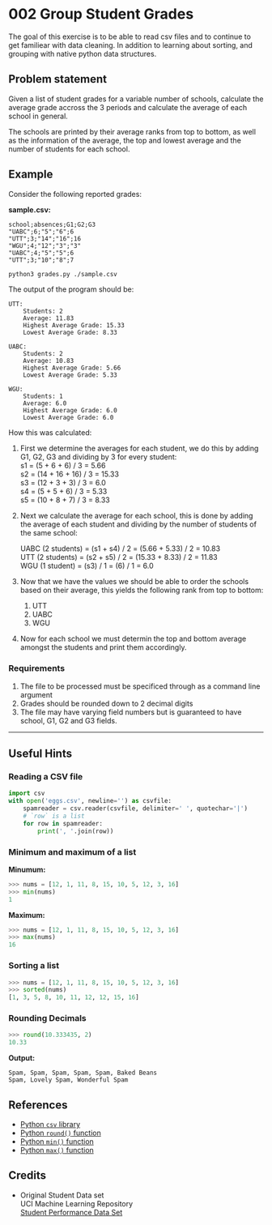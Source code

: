 # 002 Group Student Grades

The goal of this exercise is to be able to read csv files and to continue to get
familiear with data cleaning. In addition to learning about sorting, and grouping
with native python data structures.

## Problem statement 

Given a list of student grades for a variable number of schools, calculate the average 
grade accross the 3 periods and calculate the average of each school in general.

The schools are printed by their average ranks from top to bottom, as well
as the information of the average, the top and lowest average and the 
number of students for each school.

## Example

Consider the following reported grades:

**sample.csv:**

```
school;absences;G1;G2;G3
"UABC";6;"5";"6";6
"UTT";3;"14";"16";16
"WGU";4;"12";"3";"3"
"UABC";4;"5";"5";6
"UTT";3;"10";"8";7
```


```bash
python3 grades.py ./sample.csv
```

The output of the program should be:

```
UTT:
	Students: 2
	Average: 11.83
	Highest Average Grade: 15.33
	Lowest Average Grade: 8.33

UABC:
	Students: 2
	Average: 10.83
	Highest Average Grade: 5.66
	Lowest Average Grade: 5.33

WGU:
	Students: 1
	Average: 6.0
	Highest Average Grade: 6.0
	Lowest Average Grade: 6.0
```

How this was calculated:

  1. First we determine the averages for each student, we do this by adding 
     G1, G2, G3 and dividing by 3 for every student:  
	 s1 = (5 + 6 + 6) / 3 = 5.66  
	 s2 = (14 + 16 + 16) / 3 = 15.33  
	 s3 = (12 + 3 + 3) / 3 = 6.0  
	 s4 = (5 + 5 + 6) / 3 = 5.33  
	 s5 = (10 + 8 + 7) / 3 = 8.33

  2. Next we calculate the average for each school, this is done by adding the
     average of each student and dividing by the number of students of the same 
     school:

     UABC (2 students) = (s1 + s4) / 2 = (5.66 + 5.33) / 2 = 10.83  
     UTT (2 students) = (s2 + s5) / 2 = (15.33 + 8.33) / 2 = 11.83  
     WGU (1 student) = (s3) / 1 = (6) / 1 = 6.0

  3. Now that we have the values we should be able to order the schools based on
     their average, this yields the following rank from top to bottom:
       
	   1. UTT 
	   2. UABC
	   3. WGU

  4. Now for each school we must determin the top and bottom average amongst the
    students and print them accordingly.

### Requirements

  1. The file to be processed must be specificed through as a command line 
     argument
  2. Grades should be rounded down to 2 decimal digits
  3. The file may have varying field numbers but is guaranteed to have
     school, G1, G2 and G3 fields.

----

## Useful Hints

### Reading a CSV file

```python
import csv
with open('eggs.csv', newline='') as csvfile:
    spamreader = csv.reader(csvfile, delimiter=' ', quotechar='|')
	# `row` is a list
    for row in spamreader:
        print(', '.join(row))
```

### Minimum and maximum of a list

**Minumum:**
```python
>>> nums = [12, 1, 11, 8, 15, 10, 5, 12, 3, 16]
>>> min(nums)
1
```

**Maximum:**
```python
>>> nums = [12, 1, 11, 8, 15, 10, 5, 12, 3, 16]
>>> max(nums)
16
```

### Sorting a list

```python
>>> nums = [12, 1, 11, 8, 15, 10, 5, 12, 3, 16]
>>> sorted(nums)
[1, 3, 5, 8, 10, 11, 12, 12, 15, 16]
```



### Rounding Decimals

```python
>>> round(10.333435, 2)
10.33
```

**Output:**
```
Spam, Spam, Spam, Spam, Spam, Baked Beans
Spam, Lovely Spam, Wonderful Spam
```

## References

  * [Python `csv` library](https://docs.python.org/3/library/csv.html)
  * [Python `round()` function](https://docs.python.org/3/library/functions.html#round)
  * [Python `min()` function](https://docs.python.org/3/library/functions.html#min)
  * [Python `max()` function](https://docs.python.org/3/library/functions.html#max)


## Credits

  * Original Student Data set  
    UCI Machine Learning Repository  
    [Student Performance Data Set](https://archive.ics.uci.edu/ml/datasets/student+performance)
